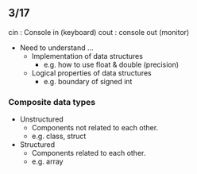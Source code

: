 ## 3/17
cin : Console in (keyboard)
cout : console out (monitor)

- Need to understand ...
	- Implementation of  data structures
		- e.g. how to use float & double (precision)
	- Logical properties of data structures
		- e.g. boundary of signed int 

### Composite data types
- Unstructured
	- Components not related to each other.
	- e.g. class, struct
- Structured
	- Components related to each other.
	- e.g. array